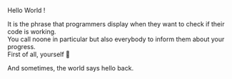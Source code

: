 Hello World ! 

It is the phrase that programmers display when they want to check if their code is working.  
You call noone in particular but also everybody to inform them about your progress.  
First of all, yourself :slightly_smiling_face:   

And sometimes, the world says hello back.